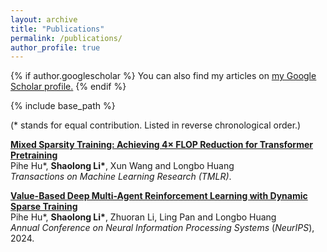 ```yaml
---
layout: archive
title: "Publications"
permalink: /publications/
author_profile: true
---
```


{% if author.googlescholar %}
  You can also find my articles on <u><a href="{{author.googlescholar}}">my Google Scholar profile</a>.</u>
{% endif %}

{% include base_path %}

(\* stands for equal contribution. Listed in reverse chronological order.)

[**Mixed Sparsity Training: Achieving 4× FLOP Reduction for Transformer Pretraining**](https://arxiv.org/abs/2408.11746)  
Pihe Hu\*, **Shaolong Li\***, Xun Wang and Longbo Huang  
*Transactions on Machine Learning Research (TMLR)*.  

[**Value-Based Deep Multi-Agent Reinforcement Learning with Dynamic Sparse Training**](https://www.arxiv.org/abs/2409.19391)  
Pihe Hu\*, **Shaolong Li\***, Zhuoran Li, Ling Pan and Longbo Huang  
*Annual Conference on Neural Information Processing Systems* (*NeurIPS*), 2024.

<!-- {% for post in site.publications reversed %}
  {% include archive-single.html %}
{% endfor %} -->
